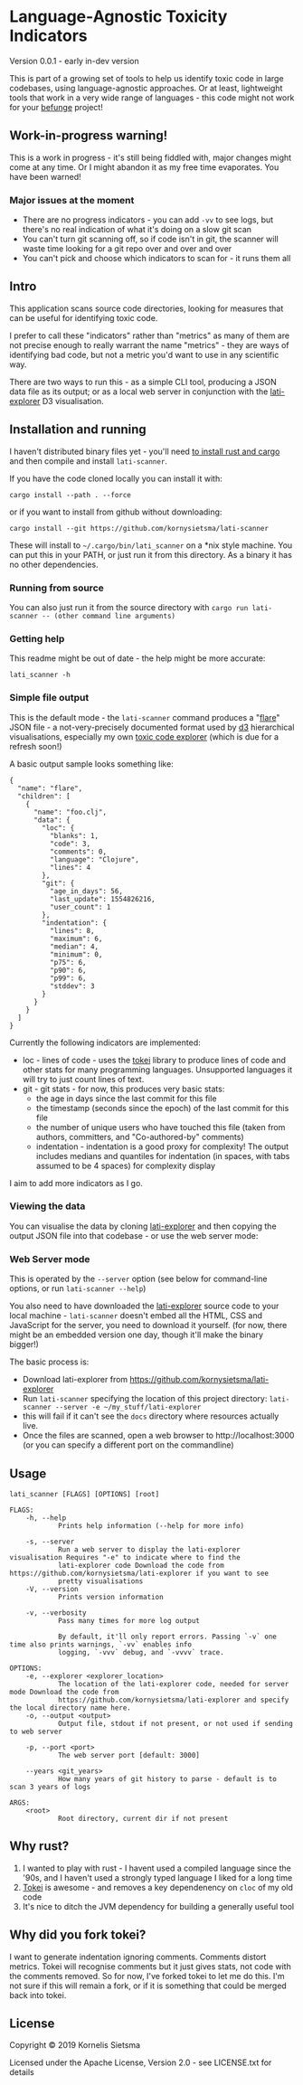 # Language-Agnostic Toxicity Indicators

Version 0.0.1 - early in-dev version

This is part of a growing set of tools to help us identify toxic code in large codebases,
using language-agnostic approaches. Or at least, lightweight tools that work in a very wide range
of languages - this code might not work for your [befunge](https://esolangs.org/wiki/Befunge) project!

## Work-in-progress warning!

This is a work in progress - it's still being fiddled with, major changes might come at any time. Or I might abandon it as my free time evaporates. You have been warned!

### Major issues at the moment

- There are no progress indicators - you can add `-vv` to see logs, but there's no real indication of what it's doing on a slow git scan
- You can't turn git scanning off, so if code isn't in git, the scanner will waste time looking for a git repo over and over and over
- You can't pick and choose which indicators to scan for - it runs them all

## Intro

This application scans source code directories, looking for measures that can be
useful for identifying toxic code.

I prefer to call these "indicators" rather than "metrics" as many of them are not precise enough
to really warrant the name "metrics" - they are ways of identifying bad code, but not a metric
you'd want to use in any scientific way.

There are two ways to run this - as a simple CLI tool, producing a JSON data file as its output; or as a local web server
in conjunction with the [lati-explorer](https://github.com/kornysietsma/lati-explorer) D3 visualisation.

## Installation and running

I haven't distributed binary files yet - you'll need [to install rust and cargo](https://www.rust-lang.org/tools/install) and then compile and install `lati-scanner`.

If you have the code cloned locally you can install it with:

`cargo install --path . --force`

or if you want to install from github without downloading:

`cargo install --git https://github.com/kornysietsma/lati-scanner`

These will install to `~/.cargo/bin/lati_scanner` on a \*nix style machine. You can put this in your PATH, or just run it from this directory. As a binary it has no other dependencies.

### Running from source

You can also just run it from the source directory with `cargo run lati-scanner -- (other command line arguments)`

### Getting help

This readme might be out of date - the help might be more accurate:

`lati_scanner -h`

### Simple file output

This is the default mode - the `lati-scanner` command produces a "[flare](https://github.com/d3/d3-hierarchy#hierarchy)" JSON file - a not-very-precisely documented format used by [d3](https://d3.org) hierarchical visualisations, especially my own [toxic code explorer](https://github.com/kornysietsma/toxic-code-explorer-demo/) (which is due for a refresh soon!)

A basic output sample looks something like:

```
{
  "name": "flare",
  "children": [
    {
      "name": "foo.clj",
      "data": {
        "loc": {
          "blanks": 1,
          "code": 3,
          "comments": 0,
          "language": "Clojure",
          "lines": 4
        },
        "git": {
          "age_in_days": 56,
          "last_update": 1554826216,
          "user_count": 1
        },
        "indentation": {
          "lines": 8,
          "maximum": 6,
          "median": 4,
          "minimum": 0,
          "p75": 6,
          "p90": 6,
          "p99": 6,
          "stddev": 3
        }
      }
    }
  ]
}
```

Currently the following indicators are implemented:

- loc - lines of code - uses the [tokei](https://github.com/XAMPPRocky/tokei) library to produce lines of code and other stats for many programming languages. Unsupported languages it will try to just count lines of text.
- git - git stats - for now, this produces very basic stats:
  - the age in days since the last commit for this file
  - the timestamp (seconds since the epoch) of the last commit for this file
  - the number of unique users who have touched this file (taken from authors, committers, and "Co-authored-by" comments)
  - indentation - indentation is a good proxy for complexity! The output includes medians and quantiles for indentation (in spaces, with tabs assumed to be 4 spaces) for complexity display

I aim to add more indicators as I go.

### Viewing the data

You can visualise the data by cloning [lati-explorer](https://github.com/kornysietsma/lati-explorer) and then copying the output JSON file into that codebase - or use the web server mode:

### Web Server mode

This is operated by the `--server` option (see below for command-line options, or run `lati-scanner --help`)

You also need to have downloaded the [lati-explorer](https://github.com/kornysietsma/lati-explorer) source code to your local machine - `lati-scanner` doesn't embed all the HTML, CSS and JavaScript for the server, you need to download it yourself. (for now, there might be an embedded version one day, though it'll make the binary bigger!)

The basic process is:

- Download lati-explorer from https://github.com/kornysietsma/lati-explorer
- Run `lati-scanner` specifying the location of this project directory:
  `lati-scanner --server -e ~/my_stuff/lati-explorer`
- this will fail if it can't see the `docs` directory where resources actually live.
- Once the files are scanned, open a web browser to http://localhost:3000 (or you can specify a different port on the commandline)

## Usage

```
lati_scanner [FLAGS] [OPTIONS] [root]

FLAGS:
    -h, --help
            Prints help information (--help for more info)

    -s, --server
            Run a web server to display the lati-explorer visualisation Requires "-e" to indicate where to find the
            lati-explorer code Download the code from https://github.com/kornysietsma/lati-explorer if you want to see
            pretty visualisations
    -V, --version
            Prints version information

    -v, --verbosity
            Pass many times for more log output

            By default, it'll only report errors. Passing `-v` one time also prints warnings, `-vv` enables info
            logging, `-vvv` debug, and `-vvvv` trace.

OPTIONS:
    -e, --explorer <explorer_location>
            The location of the lati-explorer code, needed for server mode Download the code from
            https://github.com/kornysietsma/lati-explorer and specify the local directory name here.
    -o, --output <output>
            Output file, stdout if not present, or not used if sending to web server

    -p, --port <port>
            The web server port [default: 3000]

    --years <git_years>
            How many years of git history to parse - default is to scan 3 years of logs

ARGS:
    <root>
            Root directory, current dir if not present
```

## Why rust?

1. I wanted to play with rust - I havent used a compiled language since the '90s, and I haven't used a strongly typed language I liked for a long time
2. [Tokei](https://github.com/XAMPPRocky/tokei) is awesome - and removes a key dependenency on `cloc` of my old code
3. It's nice to ditch the JVM dependency for building a generally useful tool

## Why did you fork tokei?

I want to generate indentation ignoring comments. Comments distort metrics. Tokei will recognise comments but it just gives stats, not code with the comments removed. So for now, I've forked tokei
to let me do this. I'm not sure if this will remain a fork, or if
it is something that could be merged back into tokei.

## License

Copyright © 2019 Kornelis Sietsma

Licensed under the Apache License, Version 2.0 - see LICENSE.txt for details

